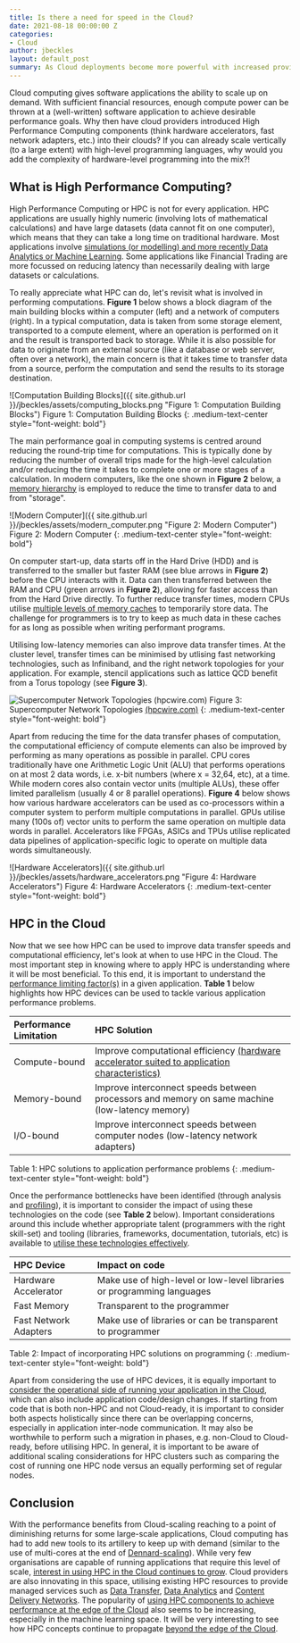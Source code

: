 ```yaml
---
title: Is there a need for speed in the Cloud?
date: 2021-08-18 00:00:00 Z
categories:
- Cloud
author: jbeckles
layout: default_post
summary: As Cloud deployments become more powerful with increased provider competition, where does High Performance Computing (HPC) fit into the equation? This blog post explores the considerations for using HPC in the Cloud.
---
```


Cloud computing gives software applications the ability to scale up on demand. With sufficient financial resources, enough compute power can be thrown at a (well-written) software application to achieve desirable performance goals. Why then have cloud providers introduced High Performance Computing components (think hardware accelerators, fast network adapters, etc.) into their clouds? If you can already scale vertically (to a large extent) with high-level programming languages, why would you add the complexity of hardware-level programming into the mix?!

## What is High Performance Computing?

High Performance Computing or HPC is not for every application. HPC applications are usually highly numeric (involving lots of mathematical calculations) and have large datasets (data cannot fit on one computer), which means that they can take a long time on traditional hardware. Most applications involve [simulations (or modelling) and more recently Data Analytics or Machine Learning](https://www.oracle.com/uk/cloud/hpc/what-is-high-performance-computing/#industries-hpc). Some applications like Financial Trading are more focussed on reducing latency than necessarily dealing with large datasets or calculations.

To really appreciate what HPC can do, let's revisit what is involved in performing computations. **Figure 1** below shows a block diagram of the main building blocks within a computer (left) and a network of computers (right). In a typical computation, data is taken from some storage element, transported to a compute element, where an operation is performed on it and the result is transported back to storage.  While it is also possible for data to originate from an external source (like a database or web server, often over a network), the main concern is that it takes time to transfer data from a source, perform the computation and send the results to its storage destination. 

![Computation Building Blocks]({{ site.github.url }}/jbeckles/assets/computing_blocks.png "Figure 1: Computation Building Blocks")
Figure 1: Computation Building Blocks
{: .medium-text-center style="font-weight: bold"}

The main performance goal in computing systems is centred around reducing the round-trip time for computations. This is typically done by reducing the number of overall trips made for the high-level calculation and/or reducing the time it takes to complete one or more stages of a calculation. In modern computers, like the one shown in **Figure 2** below, a [memory hierarchy](https://en.wikipedia.org/wiki/Memory_hierarchy) is employed to reduce the time to transfer data to and from "storage". 

![Modern Computer]({{ site.github.url }}/jbeckles/assets/modern_computer.png "Figure 2: Modern Computer")
Figure 2: Modern Computer
{: .medium-text-center style="font-weight: bold"}

On computer start-up, data starts off in the Hard Drive (HDD) and is transferred to the smaller but faster RAM (see blue arrows in **Figure 2**) before the CPU interacts with it. Data can then transferred between the RAM and CPU (green arrows in **Figure 2**), allowing for faster access than from the Hard Drive directly. To further reduce transfer times, modern CPUs utilise [multiple levels of memory caches](https://en.wikipedia.org/wiki/Cache_hierarchy) to temporarily store data. The challenge for programmers is to try to keep as much data in these caches for as long as possible when writing performant programs. 

Utilising low-latency memories can also improve data transfer times. At the cluster level, transfer times can be minimised by utlising fast networking technologies, such as Infiniband, and the right network topologies for your application. For example, stencil applications such as lattice QCD benefit from a Torus topology (see **Figure 3**).

![Supercomputer Network Topologies (hpcwire.com)](https://6lli539m39y3hpkelqsm3c2fg-wpengine.netdna-ssl.com/wp-content/uploads/2019/07/topologies.png "Figure 3: Supercomputer Network Topologies (hpcwire.com)")
Figure 3: Supercomputer Network Topologies  [(hpcwire.com)](https://www.hpcwire.com/2019/07/15/super-connecting-the-supercomputers-innovations-through-network-topologies/)
{: .medium-text-center style="font-weight: bold"}

Apart from reducing the time for the data transfer phases of computation, the computational efficiency of compute elements can also be improved by performing as many operations as possible in parallel. CPU cores traditionally have one Arithmetic Logic Unit (ALU) that performs operations on at most 2 data words, i.e. x-bit numbers (where x = 32,64, etc), at a time. While modern cores also contain vector units (multiple ALUs), these offer limited parallelism (usually 4 or 8 parallel operations). **Figure 4** below shows how various hardware accelerators can be used as co-processors within a computer system to perform multiple computations in parallel. GPUs utilise many (100s of) vector units to perform the same operation on multiple data words in parallel. Accelerators like FPGAs, ASICs and TPUs utilise replicated data pipelines of application-specific logic to operate on multiple data words simultaneously.

![Hardware Accelerators]({{ site.github.url }}/jbeckles/assets/hardware_accelerators.png "Figure 4: Hardware Accelerators")
Figure 4: Hardware Accelerators
{: .medium-text-center style="font-weight: bold"}

## HPC in the Cloud

Now that we see how HPC can be used to improve data transfer speeds and computational efficiency, let's look at when to use HPC in the Cloud. The most important step in knowing where to apply HPC is understanding where it will be most beneficial. To this end, it is important to understand the [performance limiting factor(s)](https://stackoverflow.com/a/868664) in a given application. **Table 1** below highlights how HPC devices can be used to tackle various application performance problems.

| Performance Limitation | HPC Solution                                                                                  |
|:-----------------------|:----------------------------------------------------------------------------------------------|
| Compute-bound          | Improve computational efficiency [(hardware accelerator suited to application characteristics)](https://ieeexplore.ieee.org/abstract/document/4570793) |
| Memory-bound           | Improve interconnect speeds between processors and memory on same machine (low-latency memory)     |
| I/O-bound              | Improve interconnect speeds between computer nodes (low-latency network adapters)                  |

Table 1: HPC solutions to application performance problems
{: .medium-text-center style="font-weight: bold"}

Once the performance bottlenecks have been identified (through analysis and [profiling](https://en.wikipedia.org/wiki/Profiling_(computer_programming))), it is important to consider the impact of using these technologies on the code (see **Table 2** below). Important considerations around this include whether appropriate talent (programmers with the right skill-set) and tooling (libraries, frameworks, documentation, tutorials, etc) is available to [utilise these technologies effectively](https://www.embedded.com/accelerating-algorithms-in-hardware/).

| HPC Device             | Impact on code                                                         |
|:-----------------------|:-----------------------------------------------------------------------|
| Hardware Accelerator   | Make use of high-level or low-level libraries or programming languages |
| Fast Memory            | Transparent to the programmer                                          |
| Fast Network Adapters | Make use of libraries or can be transparent to programmer              |

Table 2: Impact of incorporating HPC solutions on programming
{: .medium-text-center style="font-weight: bold"}

Apart from considering the use of HPC devices, it is equally important to [consider the operational side of running your application in the Cloud](https://blog.scottlogic.com/2019/12/13/debunking-cloud-myths.html), which can also include application code/design changes. If starting from code that is both non-HPC and not Cloud-ready, it is important to consider both aspects holistically since there can be overlapping concerns, especially in application inter-node communication. It may also be worthwhile to perform such a migration in phases, e.g. non-Cloud to Cloud-ready, before utilising HPC. In general, it is important to be aware of additional scaling considerations for HPC clusters such as comparing the cost of running one HPC node versus an equally performing set of regular nodes.

## Conclusion

With the performance benefits from Cloud-scaling reaching to a point of diminishing returns for some large-scale applications, Cloud computing has had to add new tools to its artillery to keep up with demand (similar to the use of multi-cores at the end of [Dennard-scaling](https://en.wikipedia.org/wiki/Dennard_scaling)). While very few organisations are capable of running applications that require this level of scale, [interest in using HPC in the Cloud continues to grow](https://www.computerweekly.com/feature/How-long-until-cloud-becomes-the-preferred-environment-to-run-HPC-workloads). Cloud providers are also innovating in this space, utilising existing HPC resources to provide managed services such as [Data Transfer](https://aws.amazon.com/datasync/), [Data Analytics](https://azure.microsoft.com/en-gb/services/data-lake-analytics/) and [Content Delivery Networks](https://cloud.google.com/cdn). The popularity of [using HPC components to achieve performance at the edge of the Cloud](https://www.zdnet.com/article/machine-learning-at-the-edge-tinyml-is-getting-big/) also seems to be increasing, especially in the machine learning space. It will be very interesting to see how HPC concepts continue to propagate [beyond the edge of the Cloud](https://www.arm.com/blogs/blueprint/tinyml).
